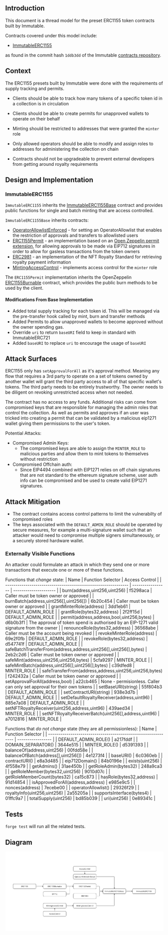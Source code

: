 ## Introduction

This document is a thread model for the preset ERC1155 token contracts built by Immutable.

Contracts covered under this model include:

- [ImmutableERC1155](https://github.com/immutable/contracts/blob/1ddb3dd78a7d9352572a226d56e39e7a82776585/contracts/token/erc1155/preset/ImmutableERC1155.sol)

as found in the commit hash `1ddb3dd` of the Immutable [contracts repository](https://github.com/immutable/contracts).

## Context

The ERC1155 presets built by Immutable were done with the requirements of supply tracking and permits.

- Clients should be able to track how many tokens of a specific token id in a collection is in circulation

- Clients should be able to create permits for unapproved wallets to operate on their behalf

- Minting should be restricted to addresses that were granted the `minter` role

- Only allowed operators should be able to modify and assign roles to addresses for administering the collection on chain

- Contracts should not be upgradeable to prevent external developers from getting around royalty requirements

## Design and Implementation

### ImmutableERC1155

`ImmutableERC1155` inherits the [ImmutableERC1155Base](../../contracts//token//erc1155//abstract/ImmutableERC1155Base.sol) contract and provides public functions for single and batch minting that are access controlled.

`ImmutableERC1155Base` inherits contracts:

- [OperatorAllowlistEnforced](../../contracts/allowlist/OperatorAllowlistEnforced.sol) - for setting an OperatorAllowlist that enables the restriction of approvals and transfers to allowlisted users
- [ERC1155Permit](../../contracts/token/erc1155/abstract/ERC1155Permit.sol) - an implementation based on an [Open Zeppelin permit extension](https://github.com/OpenZeppelin/openzeppelin-contracts/blob/master/contracts/token/ERC20/extensions/IERC20Permit.sol), for allowing approvals to be made via EIP712 signatures in order to allow for gasless transactions from the token owners
- [ERC2981](https://github.com/OpenZeppelin/openzeppelin-contracts/blob/master/contracts/token/common/ERC2981.sol) - an implementation of the NFT Royalty Standard for retrieving royalty payment information
- [MintingAccessControl](../../contracts/access/MintingAccessControl.sol) - implements access control for the `minter` role

The `ERC1155Permit` implementation inherits the OpenZeppelin [ERC1155Burnable](https://github.com/OpenZeppelin/openzeppelin-contracts/blob/master/contracts/token/ERC1155/extensions/ERC1155Burnable.sol) contract, which provides the public burn methods to be used by the client.

#### Modifications From Base Implementation

- Added total supply tracking for each token id. This will be managed via the pre-transfer hook called by mint, burn and transfer methods
- Added Permits to allow unapproved wallets to become approved without the owner spending gas.
- Override `uri` to return `baseURI` field to keep in standard with ImmutableERC721
- Added `baseURI` to replace `uri` to encourage the usage of `baseURI`

## Attack Surfaces

ERC1155 only has `setApprovalForAll` as it's approval method. Meaning any flow that requires a 3rd party to operate on a set of tokens owned by another wallet will grant the third party access to all of that specific wallet's tokens. The third party needs to be entirely trustworthy. The owner needs to be diligent on revoking unrestricted access when not needed.

The contract has no access to any funds. Additional risks can come from compromised keys that are responsible for managing the admin roles that control the collection. As well as permits and approves if an user was tricked into creating a permit that can be validated by a malicious eip1271 wallet giving them permissions to the user's token.

Potential Attacks:

- Compromised Admin Keys:
  - The compromised keys are able to assign the `MINTER_ROLE` to malicious parties and allow them to mint tokens to themselves without restriction
- Compromised Offchain auth:
  - Since EIP4494 combined with EIP1271 relies on off chain signatures that are not standard to the ethereum signature scheme, user auth info can be compromised and be used to create valid EIP1271 signatures.

## Attack Mitigation

- The contract contains access control patterns to limit the vulnerabilty of compromised roles
- The keys associated with the `DEFAULT_ADMIN_ROLE` should be operated by secure measures, for example a multi-signature wallet such that an attacker would need to compromise multiple signers simultaneously, or a securely stored hardware wallet.

### Externally Visible Functions

An attacker could formulate an attack in which they send one or more transactions that execute one or more of these functions.

Functions that _change_ state:
| Name | Function Selector | Access Control |
| ------------------------------------------------------------- | ----------------- | --------------------- |
| burn(address,uint256,uint256) | f5298aca | Caller must be token owner or approved |
| burnBatch(address,uint256[],uint256[]) | 6b20c454 | Caller must be token owner or approved |
| grantMinterRole(address) | 3dd1eb61 | DEFAULT_ADMIN_ROLE |
| grantRole(bytes32,address) | 2f2ff15d | DEFAULT_ADMIN_ROLE |
| permit(address,address,bool,uint256,bytes) | d6b0b3f1 | The approval of token spend is authorised by an EIP-1271 valid signature from the owner |
| renounceRole(bytes32,address) | 36568abe | Caller must be the account being revoked |
| revokeMinterRole(address) | 69e2f0fb | DEFAULT_ADMIN_ROLE |
| revokeRole(bytes32,address) | d547741f | DEFAULT_ADMIN_ROLE |
| safeBatchTransferFrom(address,address,uint256[],uint256[],bytes) | 2eb2c2d6 | Caller must be token owner or approved |
| safeMint(address,uint256,uint256,bytes) | 5cfa9297 | MINTER_ROLE |
| safeMintBatch(address,uint256[],uint256[],bytes) | c39dfed8 | MINTER_ROLE |
| safeTransferFrom(address,address,uint256,uint256,bytes) | f242432a | Caller must be token owner or approved |
| setApprovalForAll(address,bool) | a22cb465 | None - permisionless. Caller can only set approval for their own tokens |
| setBaseURI(string) | 55f804b3 | DEFAULT_ADMIN_ROLE |
| setContractURI(string) | 938e3d7b | DEFAULT_ADMIN_ROLE |
| setDefaultRoyaltyReceiver(address,uint96) | 885e7a08 | DEFAULT_ADMIN_ROLE |
| setNFTRoyaltyReceiver(uint256,address,uint96) | 439aed34 | MINTER_ROLE |
| setNFTRoyaltyReceiverBatch(uint256[],address,uint96) | a7012816 | MINTER_ROLE |

Functions that _do not change_ state (they are all permissionless):
| Name | Function Selector |
| ------------------------------------------------------------- | ----------------- |
| DEFAULT_ADMIN_ROLE() | a217fddf |
| DOMAIN_SEPARATOR() | 3644e515 |
| MINTER_ROLE() | d5391393 |
| balanceOf(address,uint256) | 00fdd58e |
| balanceOfBatch(address[],uint256[]) | 4e1273f4 |
| baseURI() | 6c0360eb |
| contractURI() | e8a3d485 |
| eip712Domain() | 84b0196e |
| exists(uint256) | 4f558e79 |
| getAdmins() | 31ae450b |
| getRoleAdmin(bytes32) | 248a9ca3 |
| getRoleMember(bytes32,uint256) | 9010d07c |
| getRoleMemberCount(bytes32) | ca15c873 |
| hasRole(bytes32,address) | 91d14854 |
| isApprovedForAll(address,address) | e985e9c5 |
| nonces(address) | 7ecebe00 |
| operatorAllowlist() | 29326f29 |
| royaltyInfo(uint256,uint256) | 2a55205a |
| supportsInterface(bytes4) | 01ffc9a7 |
| totalSupply(uint256) | bd85b039 |
| uri(uint256) | 0e89341c |

## Tests

`forge test` will run all the related tests.

## Diagram

![](./202312-threat-model-preset-erc1155/ImmutableERC1155.jpg)
